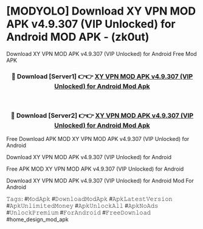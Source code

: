 # [MODYOLO] Download XY VPN MOD APK v4.9.307 (VIP Unlocked) for Android MOD APK - (zk0ut)
Download XY VPN MOD APK v4.9.307 (VIP Unlocked) for Android Free Mod APK

<div align="center">
<h3>🔴 Download [Server1] 👉👉 <a href="https://apk-comot.site?title=XY_VPN_MOD_APK_v4.9.307_(VIP_Unlocked)_for_Android">XY VPN MOD APK v4.9.307 (VIP Unlocked) for Android Mod Apk</a></h3><br>

<h3>🔴 Download [Server2] 👉👉 <a href="https://apk-comot.site?title=XY_VPN_MOD_APK_v4.9.307_(VIP_Unlocked)_for_Android">XY VPN MOD APK v4.9.307 (VIP Unlocked) for Android Mod Apk</a></h3>
</div>


Free Download APK MOD XY VPN MOD APK v4.9.307 (VIP Unlocked) for Android

Download XY VPN MOD APK v4.9.307 (VIP Unlocked) for Android 

Free APK MOD XY VPN MOD APK v4.9.307 (VIP Unlocked) for Android 

Download XY VPN MOD APK v4.9.307 (VIP Unlocked) for Android Mod For Android

𝚃𝚊𝚐𝚜: #𝙼𝚘𝚍𝙰𝚙𝚔 #𝙳𝚘𝚠𝚗𝚕𝚘𝚊𝚍𝙼𝚘𝚍𝙰𝚙𝚔 #𝙰𝚙𝚔𝙻𝚊𝚝𝚎𝚜𝚝𝚅𝚎𝚛𝚜𝚒𝚘𝚗 #𝙰𝚙𝚔𝚄𝚗𝚕𝚒𝚖𝚒𝚝𝚎𝚍𝙼𝚘𝚗𝚎𝚢 #𝙰𝚙𝚔𝚄𝚗𝚕𝚘𝚌𝚔𝙰𝚕𝚕 #𝙰𝚙𝚔𝙽𝚘𝙰𝚍𝚜 #𝚄𝚗𝚕𝚘𝚌𝚔𝙿𝚛𝚎𝚖𝚒𝚞𝚖 #𝙵𝚘𝚛𝙰𝚗𝚍𝚛𝚘𝚒𝚍 #𝙵𝚛𝚎𝚎𝙳𝚘𝚠𝚗𝚕𝚘𝚊𝚍 #home_design_mod_apk
